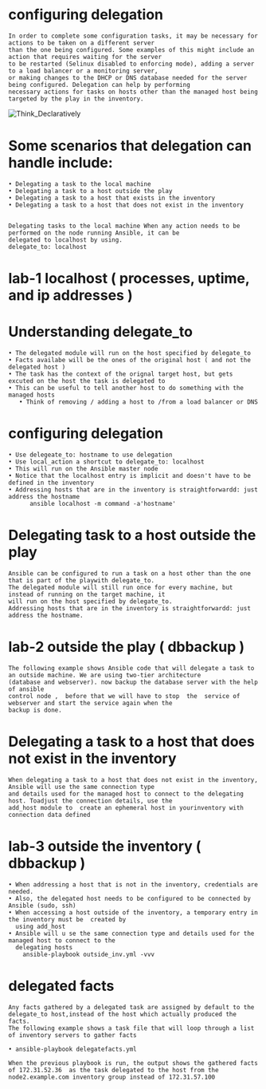 # configuring delegation
    In order to complete some configuration tasks, it may be necessary for actions to be taken on a different server 
    than the one being configured. Some examples of this might include an action that requires waiting for the server
    to be restarted (Selinux disabled to enforcing mode), adding a server to a load balancer or a monitoring server,
    or making changes to the DHCP or DNS database needed for the server being configured. Delegation can help by performing
    necessary actions for tasks on hosts other than the managed host being targeted by the play in the inventory.

![Think_Declaratively](https://github.com/sonulodha/ansible/blob/master/9_8%20images/Think_Declaratively.jpg)

# Some scenarios that delegation can handle include: <br/>

    • Delegating a task to the local machine
    • Delegating a task to a host outside the play
    • Delegating a task to a host that exists in the inventory
    • Delegating a task to a host that does not exist in the inventory

 
    Delegating tasks to the local machine When any action needs to be performed on the node running Ansible, it can be
    delegated to localhost by using.
    delegate_to: localhost
#    lab-1  localhost ( processes, uptime, and ip addresses )

# Understanding delegate_to  <br/>

    • The delegated module will run on the host specified by delegate_to
    • Facts availabe will be the ones of the original host ( and not the delegated host )
    • The task has the context of the orignal target host, but gets excuted on the host the task is delegated to 
    • This can be useful to tell another host to do something with the managed hosts
       • Think of removing / adding a host to /from a load balancer or DNS

# configuring delegation  <br/>

    • Use delegeate_to: hostname to use delegation
    • Use local_action a shortcut to delegate_to: localhost
    • This will run on the Ansible master node
    • Notice that the localhost entry is implicit and doesn't have to be defined in the inventory
    • Addressing hosts that are in the inventory is straightforwardd: just address the hostname
          ansible localhost -m command -a'hostname'


# Delegating task to a host outside the play
    Ansible can be configured to run a task on a host other than the one that is part of the playwith delegate_to.
    The delegated module will still run once for every machine, but instead of running on the target machine, it 
    will run on the host specified by delegate_to.
    Addressing hosts that are in the inventory is straightforwardd: just address the hostname.

# lab-2 outside the play ( dbbackup )
    The following example shows Ansible code that will delegate a task to an outside machine. We are using two-tier architecture
    (database and webserver). now backup the database server with the help of ansible
    control node ,  before that we will have to stop  the  service of webserver and start the service again when the 
    backup is done.



# Delegating a task to a host that does not exist in the inventory
    When delegating a task to a host that does not exist in the inventory, Ansible will use the same connection type 
    and details used for the managed host to connect to the delegating host. Toadjust the connection details, use the
    add_host module to  create an ephemeral host in yourinventory with connection data defined
    
# lab-3 outside the inventory ( dbbackup )
    • When addressing a host that is not in the inventory, credentials are needed.
    • Also, the delegated host needs to be configured to be connected by Ansible (sudo, ssh)
    • When accessing a host outside of the inventory, a temporary entry in the inventory must be  created by 
      using add_host
    • Ansible will u se the same connection type and details used for the managed host to connect to the 
      delegating hosts
        ansible-playbook outside_inv.yml -vvv

# delegated facts
    Any facts gathered by a delegated task are assigned by default to the delegate_to host,instead of the host which actually produced the facts.
    The following example shows a task file that will loop through a list of inventory servers to gather facts
    
    • ansible-playbook delegatefacts.yml

    When the previous playbook is run, the output shows the gathered facts of 172.31.52.36  as the task delegated to the host from the node2.example.com inventory group instead of 172.31.57.100 
